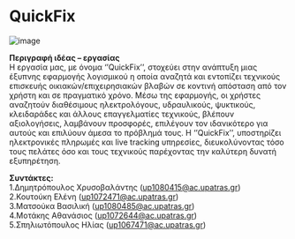 # QuickFix
![image](https://github.com/user-attachments/assets/c43af93d-195c-4b81-8193-9e94a2035ebf)

**Περιγραφή ιδέας – εργασίας**  
Η εργασία μας, με όνομα ‘’QuickFix’’, στοχεύει στην ανάπτυξη μιας έξυπνης
εφαρμογής λογισμικού η οποία αναζητά και εντοπίζει τεχνικούς επισκευής
οικιακών/επιχειρησιακών βλαβών σε κοντινή απόσταση από τον χρήστη και
σε πραγματικό χρόνο. Μέσω της εφαρμογής, οι χρήστες αναζητούν
διαθέσιμους ηλεκτρολόγους, υδραυλικούς, ψυκτικούς, κλειδαράδες και άλλους
επαγγελματίες τεχνικούς, βλέπουν αξιολογήσεις, λαμβάνουν προσφορές,
επιλέγουν τον ιδανικότερο για αυτούς και επιλύουν άμεσα το πρόβλημά τους.
Η ‘’QuickFix’’, υποστηρίζει ηλεκτρονικές πληρωμές και live tracking
υπηρεσίες, διευκολύνοντας τόσο τους πελάτες όσο και τους τεχνικούς
παρέχοντας την καλύτερη δυνατή εξυπηρέτηση. 
  
**Συντάκτες:**  
1.Δημητρόπουλος Χρυσοβαλάντης (up1080415@ac.upatras.gr)   
2.Κουτούκη Ελένη (up1072471@ac.upatras.gr)  
3.Ματσούκα Βασιλική (up1080485@ac.upatras.gr)  
4.Μοτάκης Αθανάσιος (up1072644@ac.upatras.gr)  
5.Σπηλιωτόπουλος Ηλίας (up1067471@ac.upatras.gr)  
